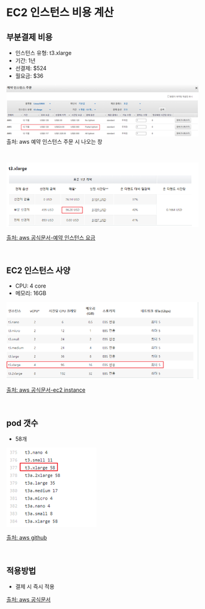 # EC2 인스턴스 비용 계산

## 부분결제 비용
* 인스턴스 유형: t3.xlarge
* 기간: 1년
* 선결제: $524
* 월요금: $36 

![](imgs/buyinstance.png)
출처: aws 예약 인스턴스 주문 시 나오는 창

<br>

![](imgs/monthly.png)

[출처: aws 공식문서-예약 인스턴스 요금](https://aws.amazon.com/ko/ec2/pricing/reserved-instances/pricing/)

<br>

## EC2 인스턴스 사양
* CPU: 4 core
* 메모리: 16GB

![](imgs/instance.png)

[출처: aws 공식문서-ec2 instance](https://aws.amazon.com/ko/ec2/instance-types/)

<br>

## pod 갯수
* 58개

![](imgs/numberOfpods.png)

[출처: aws github](https://github.com/awslabs/amazon-eks-ami/blob/master/files/eni-max-pods.txt)

<br>

## 적용방법
* 결제 시 즉시 적용

[출처: aws 공식문서](https://github.com/awslabs/amazon-eks-ami/blob/master/files/eni-max-pods.txt)